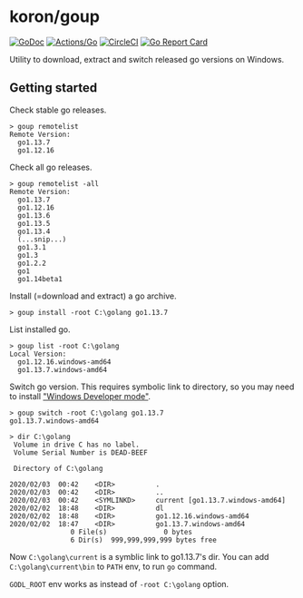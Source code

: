 # koron/goup

[![GoDoc](https://godoc.org/github.com/koron/goup?status.svg)](https://godoc.org/github.com/koron/goup)
[![Actions/Go](https://github.com/koron/goup/workflows/Go/badge.svg)](https://github.com/koron/goup/actions?query=workflow%3AGo)
[![CircleCI](https://img.shields.io/circleci/project/github/koron/goup/master.svg)](https://circleci.com/gh/koron/goup/tree/master)
[![Go Report Card](https://goreportcard.com/badge/github.com/koron/goup)](https://goreportcard.com/report/github.com/koron/goup)

Utility to download, extract and switch released go versions on Windows.

## Getting started

Check stable go releases.

```
> goup remotelist
Remote Version:
  go1.13.7
  go1.12.16
```

Check all go releases.

```
> goup remotelist -all
Remote Version:
  go1.13.7
  go1.12.16
  go1.13.6
  go1.13.5
  go1.13.4
  (...snip...)
  go1.3.1
  go1.3
  go1.2.2
  go1
  go1.14beta1
```

Install (=download and extract) a go archive.

```
> goup install -root C:\golang go1.13.7
```

List installed go.

```
> goup list -root C:\golang
Local Version:
  go1.12.16.windows-amd64
  go1.13.7.windows-amd64
```

Switch go version.  This requires symbolic link to directory, so you may need
to install ["Windows Developer mode"][devmode].

```
> goup switch -root C:\golang go1.13.7
go1.13.7.windows-amd64

> dir C:\golang
 Volume in drive C has no label.
 Volume Serial Number is DEAD-BEEF

 Directory of C:\golang

2020/02/03  00:42    <DIR>          .
2020/02/03  00:42    <DIR>          ..
2020/02/03  00:42    <SYMLINKD>     current [go1.13.7.windows-amd64]
2020/02/02  18:48    <DIR>          dl
2020/02/02  18:48    <DIR>          go1.12.16.windows-amd64
2020/02/02  18:47    <DIR>          go1.13.7.windows-amd64
               0 File(s)              0 bytes
               6 Dir(s)  999,999,999,999 bytes free
```

Now `C:\golang\current` is a symblic link to go1.13.7's dir.
You can add `C:\golang\current\bin` to `PATH` env, to run `go` command.

`GODL_ROOT` env works as instead of `-root C:\golang` option.

[devmode]:https://docs.microsoft.com/en-us/windows/uwp/get-started/enable-your-device-for-development
